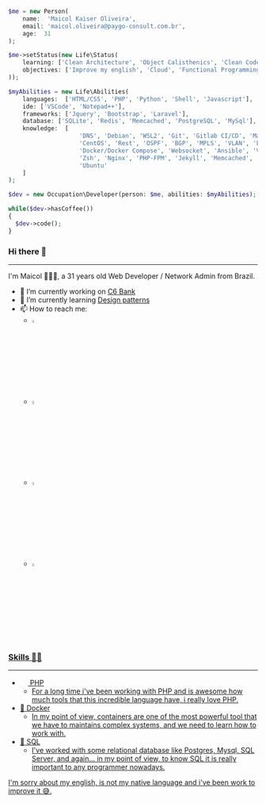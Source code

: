 ```php
$me = new Person(
    name:  'Maicol Kaiser Oliveira',
    email: 'maicol.oliveira@paygo-consult.com.br',
    age:  31
);

$me->setStatus(new Life\Status(
    learning: ['Clean Architecture', 'Object Calisthenics', 'Clean Code'],
    objectives: ['Improve my english', 'Cloud', 'Functional Programming']
));

$myAbilities = new Life\Abilities(
    languages:  ['HTML/CSS', 'PHP', 'Python', 'Shell', 'Javascript'],
    ide: ['VSCode', 'Notepad++'],
    frameworks: ['Jquery', 'Bootstrap', 'Laravel'],
    database: ['SQLite', 'Redis', 'Memcached', 'PostgreSQL', 'MySql'],
    knowledge:  [
                    'DNS', 'Debian', 'WSL2', 'Git', 'Gitlab CI/CD', 'Markdown',
                    'CentOS', 'Rest', 'OSPF', 'BGP', 'MPLS', 'VLAN', 'Firewall',
                    'Docker/Docker Compose', 'Websocket', 'Ansible', 'Vagrant',  
                    'Zsh', 'Nginx', 'PHP-FPM', 'Jekyll', 'Memcached', 'Maillhog',
                    'Ubuntu'
    ]
);

$dev = new Occupation\Developer(person: $me, abilities: $myAbilities);

while($dev->hasCoffee())  
{
  $dev->code();
}
```

### Hi there 👋
---
I'm Maicol 👨🏻‍💻, a 31 years old Web Developer / Network Admin from Brazil.

- 🔭 I’m currently working on [C6 Bank](https://c6bank.com.br)
- 🌱 I’m currently learning [Design patterns](https://refactoring.guru/pt-br/design-patterns)
- 📫 How to reach me: 
    - [<img src="https://img.icons8.com/color/48/000000/linkedin.png" width="4%"/>](https://linkedin.com/in/maicolkaiseroliveira)
    - [<img src="https://img.icons8.com/fluent/48/000000/instagram-new.png" width="4%"/>](https://www.instagram.com/maicolvk/)
    - [<img src="https://img.icons8.com/color/48/000000/twitter.png" width="4%"/>](https://twitter.com/maicolvaka)
    - <a href="mailto:maicol.oliveira@paygo-consult.com.br"> <img src="https://img.icons8.com/fluent/48/000000/gmail.png" width="4%"/>

    

### Skills 💪🧠
---
- <img src="https://www.php.net/favicon.ico" width="16" height="16" /> PHP
    - For a long time i've been working with PHP and is awesome how much tools that this incredible language have, i really love PHP.
- 🐳  Docker
    - In my point of view, containers are one of the most powerful tool that we have to maintains complex systems, and we need to learn how to work with.
- 💽 SQL
    - I've worked with some relational database like Postgres, Mysql, SQL Server, and again... in my point of view, to know SQL it is really important to any programmer nowadays.

I'm sorry about my english, is not my native language and i've been work to improve it 😅.